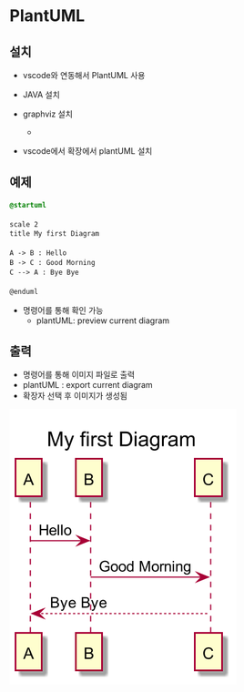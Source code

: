 # PlantUML

[PlantUML]: https://plantuml.com/ko/



## 설치

- vscode와 연동해서 PlantUML 사용

- JAVA 설치

- graphviz 설치

  - [홈페이지]: http://www.graphviz.org/download/

- vscode에서 확장에서 plantUML 설치

## 예제

```css
@startuml

scale 2
title My first Diagram

A -> B : Hello
B -> C : Good Morning
C --> A : Bye Bye

@enduml
```

- 명령어를 통해 확인 가능
  - plantUML: preview current diagram

## 출력

- 명령어를 통해 이미지 파일로 출력
- plantUML : export current diagram
- 확장자 선택 후 이미지가 생성됨

![예제 출력](./outputExmaple.png)
